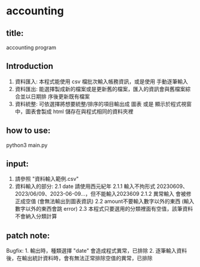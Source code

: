 # accounting
 
## title: 

accounting program

## Introduction
1. 資料匯入: 本程式能使用 csv 檔批次輸入帳務資訊，或是使用 手動逐筆輸入
2. 資料匯出: 能選擇製成新的檔案或是更新舊的檔案，匯入的資訊會與舊檔案綜合並以日期排
            序後更新既有檔案
3. 資料統整: 可依選擇將想要統整/排序的項目輸出成 圖表 或是 顯示於程式視窗中，圖表會製成 html
            儲存在與程式相同的資料夾裡

## how to use:
python3 main.py

## input:
1. 請參照 "資料輸入範例.csv"
2. 資料輸入的部分:
    2.1 date 請使用西元紀年
        2.1.1 輸入不拘形式 20230609、2023/06/09、2023-06-09...，但不能輸入2023609
        2.1.2 異常輸入 會被修正成空值 (會無法輸出到圖表資訊)
    2.2 amount不要輸入數字以外的東西 (輸入數字以外的東西會跳 error)
    2.3 本程式只要選用的分類裡面有空值，該筆資料不會納入分類計算

## patch note:
Bugfix:
    1. 輸出時，種類選擇 "date" 會造成程式異常，已排除
    2. 逐筆輸入資料後，在輸出統計資料時，會有無法正常排除空值的異常，已排除